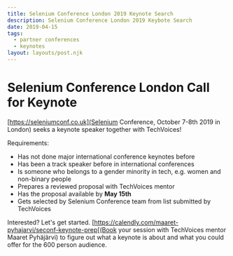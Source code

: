 ```yaml
---
title: Selenium Conference London 2019 Keynote Search
description: Selenium Conference London 2019 Keybote Search
date: 2019-04-15
tags:
  - partner conferences
  - keynotes
layout: layouts/post.njk
---
```


# Selenium Conference London Call for Keynote

[https://seleniumconf.co.uk](Selenium Conference, October 7-8th 2019 in London) seeks a keynote speaker together with TechVoices!

Requirements:

   * Has not done major international conference keynotes before
   * Has been a track speaker before in international conferences
   * Is someone who belongs to a gender minority in tech, e.g. women and non-binary people
   * Prepares a reviewed proposal with TechVoices mentor
   * Has the proposal available by **May 15th**
   * Gets selected by Selenium Conference team from list submitted by TechVoices

Interested? Let's get started. [https://calendly.com/maaret-pyhajarvi/seconf-keynote-prep[(Book
your session with TechVoices mentor Maaret Pyhäjärvi) to figure
out what a keynote is about and what you could offer for the 600 person audience.

